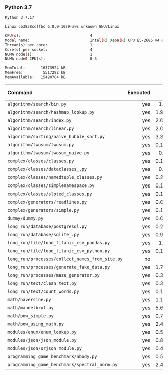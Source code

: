 ### **Python 3.7**

```bash
Python 3.7.17

Linux cb3838ccffbc 6.8.0-1029-aws unknown GNU/Linux

CPU(s):                               4
Model name:                           Intel(R) Xeon(R) CPU E5-2686 v4 @ 2.30GHz
Thread(s) per core:                   1
Core(s) per socket:                   4
NUMA node(s):                         1
NUMA node0 CPU(s):                    0-3

MemTotal:       16373924 kB
MemFree:         5517292 kB
MemAvailable:   15490784 kB
```

| Command | Executed | Mean [s] | Stddev [s] | Median [s] | Min [s] | Max [s] | Memory [MB] |
|:---|---:|---:|---:|---:|---:|---:|---:|
| `algorithm/search/bin.py` | yes | 1.9913 | 0.03744 | 1.97913 | 1.95751 | 2.0322 | 30.4135 |
| `algorithm/search/hashmap_lookup.py` | yes | 1.95999 | 0.03957 | 1.96322 | 1.90432 | 2.01013 | 31.03739 |
| `algorithm/search/index.py` | yes | 2.01438 | 0.02688 | 2.01259 | 1.97194 | 2.03858 | 31.04743 |
| `algorithm/search/linear.py` | yes | 2.07217 | 0.03057 | 2.07794 | 2.0376 | 2.11251 | 30.27623 |
| `algorithm/sorting/naive_bubble_sort.py` | yes | 3.34504 | 0.06387 | 3.37289 | 3.24809 | 3.39749 | 22.25558 |
| `algorithm/twosum/twosum.py` | yes | 0.12651 | 0.01192 | 0.12263 | 0.11942 | 0.14766 | 20.93025 |
| `algorithm/twosum/twosum_naive.py` | yes | 0.1323 | 0.01322 | 0.12312 | 0.12214 | 0.14863 | 21.04018 |
| `complex/classes/classes.py` | yes | 0.16911 | 0.01074 | 0.17308 | 0.15026 | 0.1759 | 21.89286 |
| `complex/classes/dataclasses_.py` | yes | 0.2708 | 0.01391 | 0.27681 | 0.25453 | 0.28448 | 22.351 |
| `complex/classes/namedtuple_classes.py` | yes | 0.24026 | 0.01464 | 0.23156 | 0.22747 | 0.2576 | 22.23158 |
| `complex/classes/simplenamespace.py` | yes | 0.16072 | 0.01131 | 0.16782 | 0.1477 | 0.17099 | 21.9933 |
| `complex/classes/sloted_classes.py` | yes | 0.16492 | 0.01575 | 0.1746 | 0.14682 | 0.17769 | 21.96205 |
| `complex/generators/readlines.py` | yes | 0.05703 | 0.01371 | 0.06527 | 0.04123 | 0.06792 | 21.08482 |
| `complex/generators/simple.py` | yes | 0.11359 | 0.00173 | 0.11448 | 0.11147 | 0.11503 | 21.39788 |
| `dummy/dummy.py` | yes | 0.05391 | 0.01394 | 0.06271 | 0.03862 | 0.06667 | 21.12667 |
| `long_run/database/postgresql.py` | yes | 0.26201 | 0.01151 | 0.26388 | 0.24714 | 0.27468 | 26.99777 |
| `long_run/database/sqlite_.py` | yes | 0.98774 | 0.03426 | 0.9909 | 0.94706 | 1.03923 | 66.27902 |
| `long_run/file/load_titanic_csv_pandas.py` | yes | 1.0632 | 0.03619 | 1.08043 | 1.02414 | 1.09849 | 64.43359 |
| `long_run/file/load_titanic_csv_python.py` | yes | 0.12236 | 0.01162 | 0.11723 | 0.1163 | 0.14312 | 21.20145 |
| `long_run/processes/collect_names_from_site.py` | no | -1 | -1 | -1 | -1 | -1 | -1 |
| `long_run/processes/generate_fake_data.py` | yes | 1.78232 | 0.02346 | 1.78599 | 1.74675 | 1.80316 | 68.90848 |
| `long_run/processes/maze_generator.py` | yes | 0.39102 | 0.01304 | 0.39326 | 0.37225 | 0.40486 | 21.95926 |
| `long_run/text/clean_text.py` | yes | 0.35142 | 0.01312 | 0.34788 | 0.33659 | 0.36597 | 21.34208 |
| `long_run/text/count_words.py` | yes | 0.15391 | 0.01488 | 0.16333 | 0.13632 | 0.16606 | 21.25391 |
| `math/haversine.py` | yes | 1.19766 | 0.0153 | 1.19678 | 1.17839 | 1.21787 | 20.85156 |
| `math/mandelbrot.py` | yes | 5.61969 | 0.14036 | 5.67325 | 5.37251 | 5.71729 | 38.69587 |
| `math/pow_simple.py` | yes | 0.73067 | 0.00881 | 0.72893 | 0.72343 | 0.74506 | 20.82533 |
| `math/pow_using_math.py` | yes | 2.41339 | 0.01446 | 2.41036 | 2.4013 | 2.4383 | 21.28404 |
| `modules/enum/enum_lookup.py` | yes | 0.54585 | 0.01677 | 0.53542 | 0.53153 | 0.56583 | 22.31473 |
| `modules/json/json_module.py` | yes | 0.82356 | 0.04787 | 0.83311 | 0.75474 | 0.88587 | 22.23605 |
| `modules/json/orjson_module.py` | yes | 0.42738 | 0.01416 | 0.42562 | 0.41284 | 0.45012 | 22.54576 |
| `programming_game_benchmark/nbody.py` | yes | 0.55169 | 0.01795 | 0.54101 | 0.53521 | 0.57506 | 21.351 |
| `programming_game_benchmark/spectral_norm.py` | yes | 2.45879 | 0.05545 | 2.49705 | 2.39667 | 2.50302 | 22.67801 |
